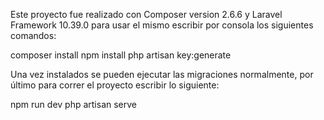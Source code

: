 Este proyecto fue realizado con Composer version 2.6.6 y Laravel Framework 10.39.0 para usar el mismo escribir por consola los siguientes comandos:

composer install
npm install
php artisan key:generate

Una vez instalados se pueden ejecutar las migraciones normalmente, por último para correr el proyecto escribir lo siguiente:

npm run dev
php artisan serve